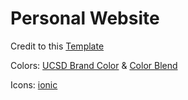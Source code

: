 # Personal Website

Credit to this [Template](https://github.com/codewithsadee/vcard-personal-portfolio)

Colors: [UCSD Brand Color](https://brand.ucsd.edu/visual-brand/color/index.html) & [Color Blend](https://colorffy.com/dark-theme-generator)

Icons: [ionic](https://ionic.io/ionicons)